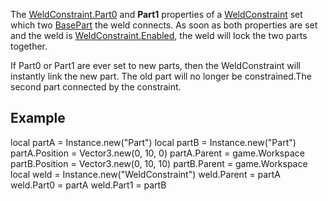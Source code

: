 The [WeldConstraint.Part0](https://developer.roblox.com/en-us/api-reference/property/WeldConstraint/Part0) and **Part1** properties of a [WeldConstraint](https://developer.roblox.com/en-us/api-reference/class/WeldConstraint) set which two [BasePart](https://developer.roblox.com/en-us/api-reference/class/BasePart) the weld connects. As soon as both properties are set and the weld is [WeldConstraint.Enabled](https://developer.roblox.com/en-us/api-reference/property/WeldConstraint/Enabled), the weld will lock the two parts together.

  
If Part0 or Part1 are ever set to new parts, then the WeldConstraint will instantly link the new part. The old part will no longer be constrained.The second part connected by the constraint.

Example
-------

local partA = Instance.new("Part")
local partB = Instance.new("Part")
 
partA.Position = Vector3.new(0, 10, 0)
partA.Parent = game.Workspace
 
partB.Position = Vector3.new(0, 10, 10)
partB.Parent = game.Workspace
 
local weld = Instance.new("WeldConstraint")
weld.Parent = partA
weld.Part0 = partA
weld.Part1 = partB